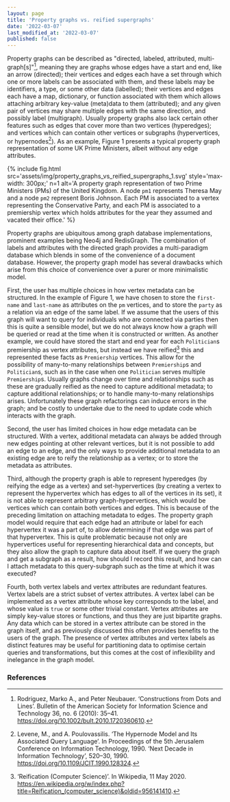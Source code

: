 ```yaml
---
layout: page
title: 'Property graphs vs. reified supergraphs'
date: '2022-03-07'
last_modified_at: '2022-03-07'
published: false
---
```


Property graphs can be described as "directed, labeled, attributed, multi-graph[s]"[^rodriguez], meaning they are graphs whose edges have a start and end, like an arrow (directed); their vertices and edges each have a set through which one or more labels can be associated with them, and these labels may be identifiers, a type, or some other data (labelled); their vertices and edges each have a map, dictionary, or function associated with them which allows attaching arbitrary key-value (meta)data to them (attributed); and any given pair of vertices may share multiple edges with the same direction, and possibly label (multigraph). Usually property graphs also lack certain other features such as edges that cover more than two vertices (hyperedges); and vertices which can contain other vertices or subgraphs (hypervertices, or hypernodes[^levene]). As an example, Figure 1 presents a typical property graph representation of some UK Prime Ministers, albeit without any edge attributes.

{% include fig.html
  src='assets/img/property_graphs_vs_reified_supergraphs_1.svg'
  style='max-width: 300px;'
  n=1
  alt='A property graph representation of two Prime Ministers (PMs) of the United Kingdom. A node `pm1` represents Theresa May and a node `pm2` represent Boris Johnson. Each PM is associated to a vertex representing the Conservative Party, and each PM is associated to a premiership vertex which holds attributes for the year they assumed and vacated their office.' %}

Property graphs are ubiquitous among graph database implementations, prominent examples being Neo4j and RedisGraph. The combination of labels and attributes with the directed graph provides a multi-paradigm database which blends in some of the convenience of a document database. However, the property graph model has several drawbacks which arise from this choice of convenience over a purer or more minimalistic model.

First, the user has multiple choices in how vertex metadata can be structured. In the example of Figure 1, we have chosen to store the `first-name` and `last-name` as attributes on the `pm` vertices, and to store the `party` as a relation via an edge of the same label. If we assume that the users of this graph will want to query for individuals who are connected via parties then this is quite a sensible model, but we do not always know how a graph will be queried or read at the time when it is constructed or written. As another example, we could have stored the start and end year for each `Politician`s premiership as vertex attributes, but instead we have reified[^reification] this and represented these facts as `Premiership` vertices. This allow for the possibility of many-to-many relationships between `Premiership`s and `Politician`s, such as in the case when one `Politician` serves multiple `Premiership`s. Usually graphs change over time and relationships such as these are gradually reified as the need to capture additional metadata; to capture additional relationships; or to handle many-to-many relationships arises. Unfortunately these graph refactorings can induce errors in the graph; and be costly to undertake due to the need to update code which interacts with the graph.

Second, the user has limited choices in how edge metadata can be structured. With a vertex, additional metadata can always be added through new edges pointing at other relevant vertices, but it is not possible to add an edge to an edge, and the only ways to provide additional metadata to an existing edge are to reify the relationship as a vertex; or to store the metadata as attributes.

Third, although the property graph is able to represent hyperedges (by reifying the edge as a vertex) and set-hypervertices (by creating a vertex to represent the hypervertex which has edges to all of the vertices in its set), it is not able to represent arbitrary graph-hypervertices, which would be vertices which can contain both vertices and edges. This is because of the preceding limitation on attaching metadata to edges. The property graph model would require that each edge had an attribute or label for each hypervertex it was a part of, to allow determining if that edge was part of that hypervertex. This is quite problematic because not only are hypervertices useful for representing hierarchical data and concepts, but they also allow the graph to capture data about itself. If we query the graph and get a subgraph as a result, how should I record this result, and how can I attach metadata to this query-subgraph such as the time at which it was executed?

Fourth, both vertex labels and vertex attributes are redundant features. Vertex labels are a strict subset of vertex attributes. A vertex label can be implemented as a vertex attribute whose key corresponds to the label, and whose value is `true` or some other trivial constant. Vertex attributes are simply key-value stores or functions, and thus they are just bipartite graphs. Any data which can be stored in a vertex attribute can be stored in the graph itself, and as previously discussed this often provides benefits to the users of the graph. The presence of vertex attributes and vertex labels as distinct features may be useful for partitioning data to optimise certain queries and transformations, but this comes at the cost of inflexibility and inelegance in the graph model.



### References

[^levene]: Levene, M., and A. Poulovassilis. ‘The Hypernode Model and Its Associated Query Language’. In Proceedings of the 5th Jerusalem Conference on Information Technology, 1990. ‘Next Decade in Information Technology’, 520–30, 1990. <https://doi.org/10.1109/JCIT.1990.128324>.

[^rodriguez]: Rodriguez, Marko A., and Peter Neubauer. ‘Constructions from Dots and Lines’. Bulletin of the American Society for Information Science and Technology 36, no. 6 (2010): 35–41. <https://doi.org/10.1002/bult.2010.1720360610>.

[^reification]: ‘Reification (Computer Science)’. In Wikipedia, 11 May 2020. <https://en.wikipedia.org/w/index.php?title=Reification_(computer_science)&oldid=956141410>.
